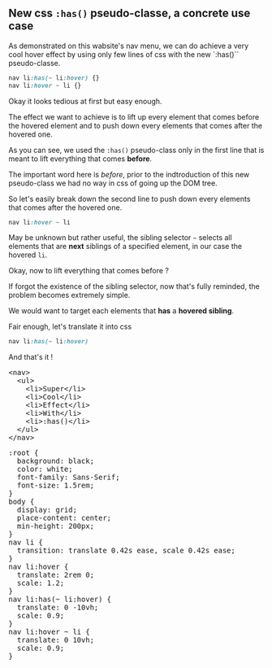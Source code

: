 ## New css `:has()` pseudo-classe, a concrete use case
As demonstrated on this wabsite's nav menu, we can do achieve a very cool hover effect by using only few lines of css with the new `:has()`` pseudo-classe.

```css
nav li:has(~ li:hover) {}
nav li:hover ~ li {}
```

Okay it looks tedious at first but easy enough.

The effect we want to achieve is to lift up every element that comes before the hovered element and to push down every elements that comes after the hovered one.

As you can see, we used the `:has()` pseudo-class only in the first line that is meant to lift everything that comes **before**.

The important word here is *before*, prior to the indtroduction of this new pseudo-class we had no way in css of going up the DOM tree.

So let's easily break down the second line to push down every elements that comes after the hovered one.

```css
nav li:hover ~ li
```
May be unknown but rather useful, the sibling selector `~` selects all elements that are **next** siblings of a specified element, in our case the hovered `li`.

Okay, now to lift everything that comes before ?

If forgot the existence of the sibling selector, now that's fully reminded, the problem becomes extremely simple.

We would want to target each elements that **has** a **hovered sibling**.

Fair enough, let's translate it into css
```css
nav li:has(~ li:hover)
```

And that's it !

<section>
<div class="codepen" data-height="300" data-theme-id="dark" data-default-tab="css,result" data-slug-hash="RwYWqbw" data-user="brtheo"  data-prefill='{"title":":has() nav menu","tags":[],"scripts":[],"stylesheets":[]}'>
  <pre data-lang="html">&lt;nav>
  &lt;ul>
    &lt;li>Super&lt;/li>
    &lt;li>Cool&lt;/li>
    &lt;li>Effect&lt;/li>
    &lt;li>With&lt;/li>
    &lt;li>:has()&lt;/li>
  &lt;/ul>
&lt;/nav></pre>
  <pre data-lang="css">:root {
  background: black;
  color: white;
  font-family: Sans-Serif;
  font-size: 1.5rem;
}
body {
  display: grid;
  place-content: center;
  min-height: 200px;
}
nav li {
  transition: translate 0.42s ease, scale 0.42s ease;
}
nav li:hover {
  translate: 2rem 0;
  scale: 1.2;
}
nav li:has(~ li:hover) {
  translate: 0 -10vh;
  scale: 0.9;
}
nav li:hover ~ li {
  translate: 0 10vh;
  scale: 0.9;
}
</pre></div>
<script async src="https://cpwebassets.codepen.io/assets/embed/ei.js"></script>
</section>